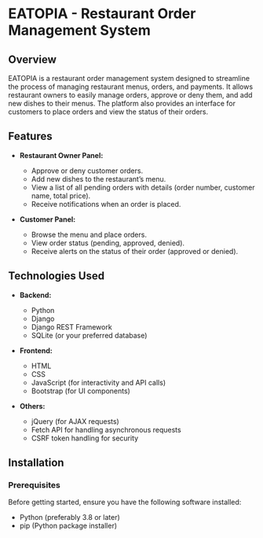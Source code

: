 # EATOPIA - Restaurant Order Management System

## Overview
EATOPIA is a restaurant order management system designed to streamline the process of managing restaurant menus, orders, and payments. It allows restaurant owners to easily manage orders, approve or deny them, and add new dishes to their menus. The platform also provides an interface for customers to place orders and view the status of their orders.

## Features
- **Restaurant Owner Panel:**
  - Approve or deny customer orders.
  - Add new dishes to the restaurant’s menu.
  - View a list of all pending orders with details (order number, customer name, total price).
  - Receive notifications when an order is placed.
  
- **Customer Panel:**
  - Browse the menu and place orders.
  - View order status (pending, approved, denied).
  - Receive alerts on the status of their order (approved or denied).

## Technologies Used
- **Backend:**
  - Python
  - Django
  - Django REST Framework
  - SQLite (or your preferred database)

- **Frontend:**
  - HTML
  - CSS
  - JavaScript (for interactivity and API calls)
  - Bootstrap (for UI components)

- **Others:**
  - jQuery (for AJAX requests)
  - Fetch API for handling asynchronous requests
  - CSRF token handling for security

## Installation

### Prerequisites
Before getting started, ensure you have the following software installed:
- Python (preferably 3.8 or later)
- pip (Python package installer)


